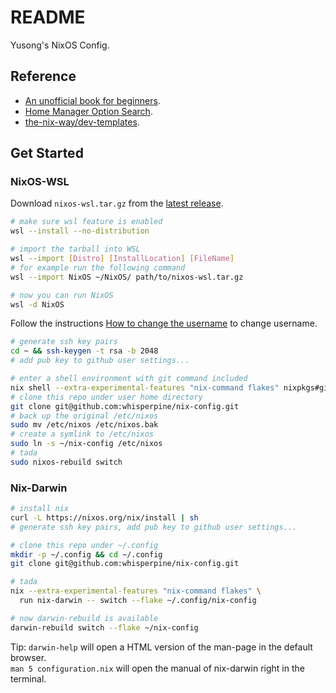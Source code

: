 # README

Yusong's NixOS Config.

## Reference

- [An unofficial book for beginners](https://nixos-and-flakes.thiscute.world/).
- [Home Manager Option Search](https://home-manager-options.extranix.com/).
- [the-nix-way/dev-templates](https://github.com/the-nix-way/dev-templates).

## Get Started

### NixOS-WSL

Download `nixos-wsl.tar.gz` from the [latest release](https://github.com/nix-community/NixOS-WSL/releases).

```sh
# make sure wsl feature is enabled
wsl --install --no-distribution

# import the tarball into WSL
wsl --import [Distro] [InstallLocation] [FileName]
# for example run the following command
wsl --import NixOS ~/NixOS/ path/to/nixos-wsl.tar.gz

# now you can run NixOS
wsl -d NixOS
```

Follow the instructions
[How to change the username](https://nix-community.github.io/NixOS-WSL/how-to/change-username.html)
to change username.

```sh
# generate ssh key pairs
cd ~ && ssh-keygen -t rsa -b 2048
# add pub key to github user settings...

# enter a shell environment with git command included
nix shell --extra-experimental-features "nix-command flakes" nixpkgs#git
# clone this repo under user home directory
git clone git@github.com:whisperpine/nix-config.git
# back up the original /etc/nixos
sudo mv /etc/nixos /etc/nixos.bak
# create a symlink to /etc/nixos
sudo ln -s ~/nix-config /etc/nixos
# tada
sudo nixos-rebuild switch
```

### Nix-Darwin

```sh
# install nix
curl -L https://nixos.org/nix/install | sh
# generate ssh key pairs, add pub key to github user settings...

# clone this repo under ~/.config
mkdir -p ~/.config && cd ~/.config
git clone git@github.com:whisperpine/nix-config.git

# tada
nix --extra-experimental-features "nix-command flakes" \
  run nix-darwin -- switch --flake ~/.config/nix-config

# now darwin-rebuild is available
darwin-rebuild switch --flake ~/nix-config
```

Tip: `darwin-help` will open a HTML version of the man-page in the default browser.\
`man 5 configuration.nix` will open the manual of nix-darwin right in the terminal.
